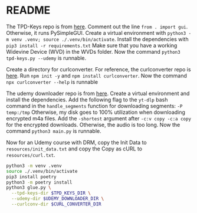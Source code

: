 # README

The TPD-Keys repo is from [here](https://cdm-project.com/Decryption-Tools/TPD-Keys).
Comment out the line `from . import gui`.
Otherwise, it runs PySimpleGUI.
Create a virtual environment with `python3 -m venv .venv; source ./.venv/bin/activate`.
Install the dependencies with `pip3 install -r requirements.txt`
Make sure that you have a working Widevine Device (WVD) in the WVDs folder.
Now the command `python3 tpd-keys.py --udemy` is runnable.

Create a directory for curlconverter.
For reference, the curlconverter repo is [here](https://github.com/curlconverter/curlconverter).
Run `npm init -y` and `npm install curlconverter`.
Now the command `npx curlconverter --help` is runnable

The udemy downloader repo is from [here](https://github.com/Puyodead1/udemy-downloader).
Create a virtual environment and install the dependencies.
Add the following flag to the `yt-dlp` bash command in the `handle_segments` function for downloading segments: `-P temp:/tmp`
Otherwise, my disk goes to 100% utilization when downloading encrypted m4a files.
Add the `-shortest` argument after `-c:v copy -c:a copy` for the encrypted downloads.
Otherwise, the audio is too long.
Now the command `python3 main.py` is runnable.

Now for an Udemy course with DRM, copy the Init Data to `resources/init_data.txt` and copy the Copy as cURL to `resources/curl.txt`.

```bash
python3 -m venv .venv
source ./.venv/bin/activate
pip3 install poetry
python3 -m poetry install
python3 glue.py \
  --tpd-keys-dir $TPD_KEYS_DIR \
  --udemy-dir $UDEMY_DOWNLOADER_DIR \
  --curlconv-dir $CURL_CONVERTER_DIR
```
